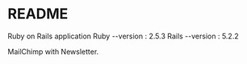 # README

Ruby on Rails application
Ruby --version : 2.5.3
Rails --version : 5.2.2

MailChimp with Newsletter.
